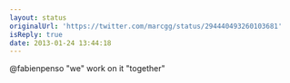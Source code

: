 ```yaml
---
layout: status
originalUrl: 'https://twitter.com/marcgg/status/294440493260103681'
isReply: true
date: 2013-01-24 13:44:18
---
```


@fabienpenso "we" work on it "together"
